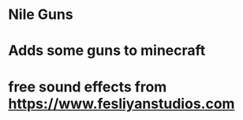 # Nile Guns
# Adds some guns to minecraft
# free sound effects from https://www.fesliyanstudios.com
